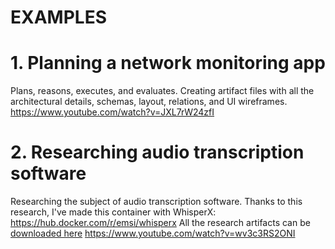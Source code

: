 EXAMPLES
========

# 1. Planning a network monitoring app

Plans, reasons, executes, and evaluates. Creating artifact files with all the architectural details, schemas, layout, relations, and UI wireframes. 
https://www.youtube.com/watch?v=JXL7rW24zfI

# 2. Researching audio transcription software

Researching the subject of audio transcription software.
Thanks to this research, I've made this container with WhisperX:
https://hub.docker.com/r/emsi/whisperx
All the research artifacts can be [downloaded here](./assets/audio_transcription_research.tgz)
https://www.youtube.com/watch?v=wv3c3RS2ONI
